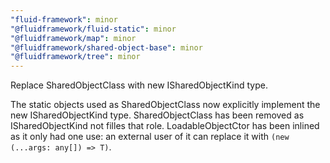 ```yaml
---
"fluid-framework": minor
"@fluidframework/fluid-static": minor
"@fluidframework/map": minor
"@fluidframework/shared-object-base": minor
"@fluidframework/tree": minor
---
```


Replace SharedObjectClass with new ISharedObjectKind type.

The static objects used as SharedObjectClass now explicitly implement the new ISharedObjectKind type.
SharedObjectClass has been removed as ISharedObjectKind not filles that role.
LoadableObjectCtor has been inlined as it only had one use: an external user of it can replace it with `(new (...args: any[]) => T)`.
